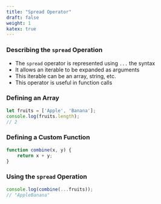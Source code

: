 ```yaml
---
title: "Spread Operator"
draft: false
weight: 1
katex: true
---
```


### Describing the `spread` Operation
- The `spread` operator is represented using `...` the syntax
- It allows an iterable to be expanded as arguments
- This iterable can be an array, string, etc.
- This operator is useful in function calls

### Defining an Array
```js
let fruits = ['Apple', 'Banana'];
console.log(fruits.length);
// 2
```

### Defining a Custom Function
```js
function combine(x, y) {
    return x + y;
}
```

### Using the `spread` Operation
```js
console.log(combine(...fruits));
// "AppleBanana"
```
